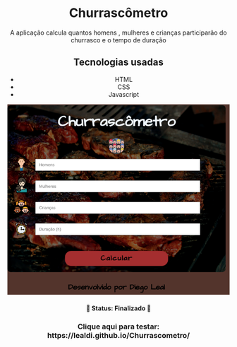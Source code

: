 <h1 align="center">Churrascômetro</h1>
<p align="center">A aplicação calcula quantos homens , mulheres e crianças participarão do churrasco e o tempo de duração</p>

<h2 align="center">Tecnologias usadas</h2>
  <ul align="center">
    <li>HTML</li>
    <li>CSS</li>
    <li>Javascript</li>
  </ul>

<p align="center">
  <img src="https://github.com/lealdi/Churrascometro/blob/master/images/churrascometro.png?raw=true" alt="">
</p>

<h4 align="center"> 
	🚧  Status: Finalizado  🚧
</h4>

<h3 align="center">Clique aqui para testar: https://lealdi.github.io/Churrascometro/</h3>
